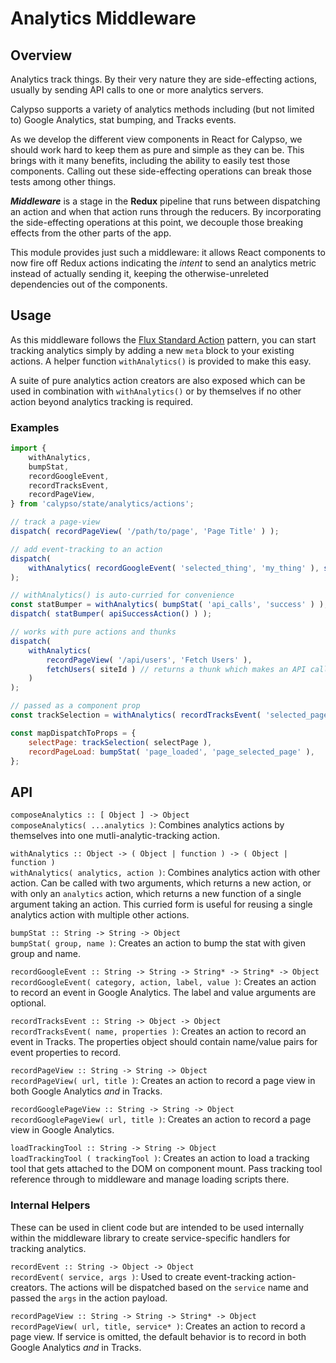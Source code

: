 # Analytics Middleware

## Overview

Analytics track things. By their very nature they are side-effecting actions, usually by sending API calls to one or more analytics servers.

Calypso supports a variety of analytics methods including (but not limited to) Google Analytics, stat bumping, and Tracks events.

As we develop the different view components in React for Calypso, we should work hard to keep them as pure and simple as they can be. This brings with it many benefits, including the ability to easily test those components. Calling out these side-effecting operations can break those tests among other things.

_**Middleware**_ is a stage in the **Redux** pipeline that runs between dispatching an action and when that action runs through the reducers. By incorporating the side-effecting operations at this point, we decouple those breaking effects from the other parts of the app.

This module provides just such a middleware: it allows React components to now fire off Redux actions indicating the _intent_ to send an analytics metric instead of actually sending it, keeping the otherwise-unreleted dependencies out of the components.

## Usage

As this middleware follows the [Flux Standard Action](https://github.com/acdlite/flux-standard-action) pattern, you can start tracking analytics simply by adding a new `meta` block to your existing actions. A helper function `withAnalytics()` is provided to make this easy.

A suite of pure analytics action creators are also exposed which can be used in combination with `withAnalytics()` or by themselves if no other action beyond analytics tracking is required.

### Examples

```js
import {
	withAnalytics,
	bumpStat,
	recordGoogleEvent,
	recordTracksEvent,
	recordPageView,
} from 'calypso/state/analytics/actions';

// track a page-view
dispatch( recordPageView( '/path/to/page', 'Page Title' ) );

// add event-tracking to an action
dispatch(
	withAnalytics( recordGoogleEvent( 'selected_thing', 'my_thing' ), selectThing( myThing ) )
);

// withAnalytics() is auto-curried for convenience
const statBumper = withAnalytics( bumpStat( 'api_calls', 'success' ) );
dispatch( statBumper( apiSuccessAction() ) );

// works with pure actions and thunks
dispatch(
	withAnalytics(
		recordPageView( '/api/users', 'Fetch Users' ),
		fetchUsers( siteId ) // returns a thunk which makes an API call
	)
);

// passed as a component prop
const trackSelection = withAnalytics( recordTracksEvent( 'selected_page', { page: 'somePage' } ) );

const mapDispatchToProps = {
	selectPage: trackSelection( selectPage ),
	recordPageLoad: bumpStat( 'page_loaded', 'page_selected_page' ),
};
```

## API

`composeAnalytics :: [ Object ] -> Object`<br />
`composeAnalytics( ...analytics )`: Combines analytics actions by themselves into one mutli-analytic-tracking action.

`withAnalytics :: Object -> ( Object | function ) -> ( Object | function )`<br />
`withAnalytics( analytics, action )`: Combines analytics action with other action. Can be called with two arguments, which returns a new action, or with only an `analytics` action, which returns a new function of a single argument taking an action. This curried form is useful for reusing a single analytics action with multiple other actions.

`bumpStat :: String -> String -> Object`<br />
`bumpStat( group, name )`: Creates an action to bump the stat with given group and name.

`recordGoogleEvent :: String -> String -> String* -> String* -> Object`<br />
`recordGoogleEvent( category, action, label, value )`: Creates an action to record an event in Google Analytics. The label and value arguments are optional.

`recordTracksEvent :: String -> Object -> Object`<br />
`recordTracksEvent( name, properties )`: Creates an action to record an event in Tracks. The properties object should contain name/value pairs for event properties to record.

`recordPageView :: String -> String -> Object`<br />
`recordPageView( url, title )`: Creates an action to record a page view in both Google Analytics _and_ in Tracks.

`recordGooglePageView :: String -> String -> Object`<br />
`recordGooglePageView( url, title )`: Creates an action to record a page view in Google Analytics.

`loadTrackingTool :: String -> String -> Object`<br />
`loadTrackingTool ( trackingTool )`: Creates an action to load a tracking tool that gets attached to the DOM on component mount. Pass tracking tool reference through to middleware and manage loading scripts there.

### Internal Helpers

These can be used in client code but are intended to be used internally within the middleware library to create service-specific handlers for tracking analytics.

`recordEvent :: String -> Object -> Object`<br />
`recordEvent( service, args )`: Used to create event-tracking action-creators. The actions will be dispatched based on the `service` name and passed the `args` in the action payload.

`recordPageView :: String -> String -> String* -> Object`<br />
`recordPageView( url, title, service* )`: Creates an action to record a page view. If service is omitted, the default behavior is to record in both Google Analytics _and_ in Tracks.
